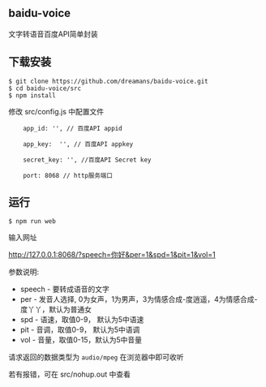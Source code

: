 ## baidu-voice
文字转语音百度API简单封装

## 下载安装

```
$ git clone https://github.com/dreamans/baidu-voice.git
$ cd baidu-voice/src
$ npm install
```

修改 src/config.js 中配置文件

```
    app_id: '', // 百度API appid 

    app_key:  '', // 百度API appkey 

    secret_key: '', //百度API Secret key

    port: 8068 // http服务端口
```

## 运行

```
$ npm run web
```

输入网址

http://127.0.0.1:8068/?speech=你好&per=1&spd=1&pit=1&vol=1

参数说明:
* speech - 要转成语音的文字
* per - 发音人选择, 0为女声，1为男声，3为情感合成-度逍遥，4为情感合成-度丫丫，默认为普通女
* spd - 语速，取值0-9， 默认为5中语速
* pit - 音调，取值0-9， 默认为5中语调
* vol - 音量，取值0-15，默认为5中音量

请求返回的数据类型为 `audio/mpeg` 在浏览器中即可收听

若有报错，可在 src/nohup.out 中查看

